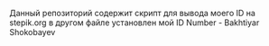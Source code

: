 Данный репозиторий содержит скрипт для вывода моего ID на stepik.org
в другом файле установлен мой ID Number - Bakhtiyar Shokobayev
